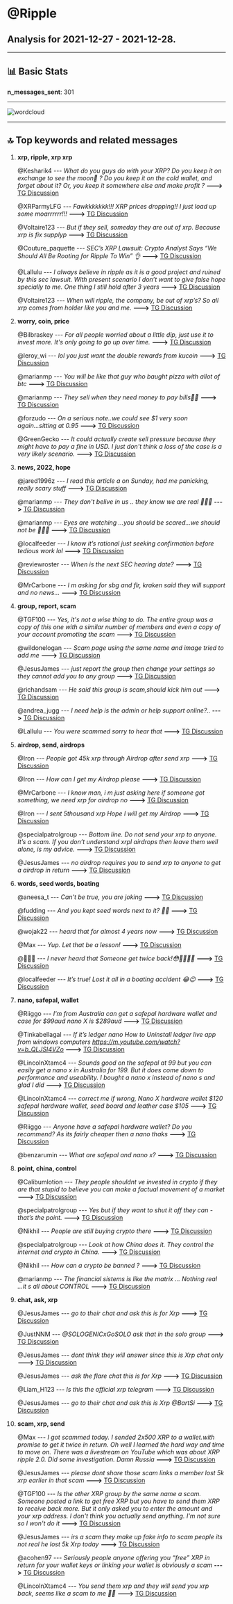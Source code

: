 # **@Ripple**
 ## Analysis for **2021-12-27** - **2021-12-28**.

---

## 📊 **Basic Stats**

**n_messages_sent**: 301

---
![wordcloud](Ripple_1Days_wordcloud.png)

---


## 🔝 **Top keywords and related messages**

1. **xrp, ripple, xrp xrp**

    @Kesharik4 --- *What do you guys do with your XRP? Do you keep it on exchange to see the moon🌙 ? Do you keep it on the cold wallet, and forget about it? Or, you keep it somewhere else and make profit ?* **--->** [TG Discussion](https://t.me/Ripple/3031784)

    @XRParmyLFG --- *Fawkkkkkkk!!! XRP prices dropping!! I just load up some moarrrrrr!!!* **--->** [TG Discussion](https://t.me/Ripple/3031994)

    @Voltaire123 --- *But if they sell, someday they are out of xrp. Because xrp is fix supplyp* **--->** [TG Discussion](https://t.me/Ripple/3031713)

    @Couture_paquette --- *SEC’s XRP Lawsuit: Crypto Analyst Says “We Should All Be Rooting for Ripple To Win” 👌* **--->** [TG Discussion](https://t.me/Ripple/3031969)

    @Lallulu --- *I always believe in ripple as it is a good project and ruined by this sec lawsuit. With present scenario I don’t want to give false hope specially to me. One thing I still hold after 3 years* **--->** [TG Discussion](https://t.me/Ripple/3032207)

    @Voltaire123 --- *When will ripple, the company, be out of xrp’s? So all xrp comes from holder like you and me.* **--->** [TG Discussion](https://t.me/Ripple/3031699)

2. **worry, coin, price**

    @Bilbraskey --- *For all people worried about a little dip, just use it to invest more.  It's only going to go up over time.* **--->** [TG Discussion](https://t.me/Ripple/3032267)

    @leroy_wi --- *lol you just want the double rewards from kucoin* **--->** [TG Discussion](https://t.me/Ripple/3031294)

    @marianmp --- *You will be like that guy who baught pizza with allot of btc* **--->** [TG Discussion](https://t.me/Ripple/3031787)

    @marianmp --- *They sell when they need money to pay bills🤣🤣* **--->** [TG Discussion](https://t.me/Ripple/3031705)

    @forzudo --- *On a serious note..we could see $1 very soon again...sitting at 0.95* **--->** [TG Discussion](https://t.me/Ripple/3031595)

    @GreenGecko --- *It could actually create sell pressure because they might have to pay a fine in USD.  I just don't think a loss of the case is a very likely scenario.* **--->** [TG Discussion](https://t.me/Ripple/3032040)

3. **news, 2022, hope**

    @jared1996z --- *I read this article a on Sunday, had me panicking, really scary stuff* **--->** [TG Discussion](https://t.me/Ripple/3032117)

    @marianmp --- *They don't belive in us .. they know we are real 🤣🤣🤣* **--->** [TG Discussion](https://t.me/Ripple/3032199)

    @marianmp --- *Eyes are watching ...you should be scared...we should not be 🐑🐑🐑* **--->** [TG Discussion](https://t.me/Ripple/3032209)

    @localfeeder --- *I know it’s rational just seeking confirmation before tedious work lol* **--->** [TG Discussion](https://t.me/Ripple/3031955)

    @reviewroster --- *When is the next SEC hearing date?* **--->** [TG Discussion](https://t.me/Ripple/3031441)

    @MrCarbone --- *I m asking for sbg and flr, kraken said they will support and no news…* **--->** [TG Discussion](https://t.me/Ripple/3032274)

4. **group, report, scam**

    @TGF100 --- *Yes, it's not a wise thing to do. The entire group was a copy of this one with a similar number of members and even a copy of your account promoting the scam* **--->** [TG Discussion](https://t.me/Ripple/3031343)

    @wildonelogan --- *Scam page  using the same name and image tried to add me* **--->** [TG Discussion](https://t.me/Ripple/3031280)

    @JesusJames --- *just report the group then change your settings so they cannot add you to any group* **--->** [TG Discussion](https://t.me/Ripple/3031345)

    @richandsam --- *He said this group is scam,should kick him out* **--->** [TG Discussion](https://t.me/Ripple/3032024)

    @andrea_jugg --- *I need help is the admin or help support online?..* **--->** [TG Discussion](https://t.me/Ripple/3031463)

    @Lallulu --- *You were scammed sorry to hear that* **--->** [TG Discussion](https://t.me/Ripple/3032244)

5. **airdrop, send, airdrops**

    @Iron --- *People got 45k xrp through Airdrop after send xrp* **--->** [TG Discussion](https://t.me/Ripple/3031208)

    @Iron --- *How can I get my Airdrop please* **--->** [TG Discussion](https://t.me/Ripple/3031203)

    @MrCarbone --- *I know man, i m just asking here if someone got something, we need xrp for airdrop no* **--->** [TG Discussion](https://t.me/Ripple/3032276)

    @Iron --- *I sent 5thousand xrp  Hope I will get my Airdrop* **--->** [TG Discussion](https://t.me/Ripple/3031193)

    @specialpatrolgroup --- *Bottom line. Do not send your xrp to anyone. It’s a scam. If you don’t understand xrpl airdrops then leave them well alone, is my advice.* **--->** [TG Discussion](https://t.me/Ripple/3031946)

    @JesusJames --- *no airdrop requires you to send xrp to anyone to get a airdrop in return* **--->** [TG Discussion](https://t.me/Ripple/3031205)

6. **words, seed words, boating**

    @aneesa_t --- *Can't be true, you are joking* **--->** [TG Discussion](https://t.me/Ripple/3031799)

    @fudding --- *And you kept seed words next to it? 🤦‍♂️* **--->** [TG Discussion](https://t.me/Ripple/3031792)

    @wojak22 --- *heard that for almost 4 years now* **--->** [TG Discussion](https://t.me/Ripple/3032268)

    @Max --- *Yup. Let that be a lesson!* **--->** [TG Discussion](https://t.me/Ripple/3032232)

    @🤔🤔🤔 --- *I never heard that Someone get twice back!😳😬🤷🏻‍♂️* **--->** [TG Discussion](https://t.me/Ripple/3032228)

    @localfeeder --- *It’s true! Lost it all in a boating accident 😂😉* **--->** [TG Discussion](https://t.me/Ripple/3031802)

7. **nano, safepal, wallet**

    @Riiggo --- *I'm from Australia can get a safepal hardware wallet and case for $99aud nano X is $289aud* **--->** [TG Discussion](https://t.me/Ripple/3031987)

    @Tinkabellagal --- *If it’s ledger nano How to Uninstall ledger live app from windows computers  https://m.youtube.com/watch?v=b_QLJSI4VZo* **--->** [TG Discussion](https://t.me/Ripple/3032175)

    @LincolnXtamc4 --- *Sounds good on the safepal at 99 but you can easily get a nano x in Australia for 199. But it does come down to performance and useability. I bought a nano x instead of nano s and glad I did* **--->** [TG Discussion](https://t.me/Ripple/3032002)

    @LincolnXtamc4 --- *correct me if wrong,  Nano X hardware wallet $120 safepal hardware wallet, seed board and leather case $105* **--->** [TG Discussion](https://t.me/Ripple/3031986)

    @Riiggo --- *Anyone have a safepal hardware wallet? Do you recommend? As its fairly cheaper then a nano thaks* **--->** [TG Discussion](https://t.me/Ripple/3031983)

    @benzarumin --- *What are safepal and nano x?* **--->** [TG Discussion](https://t.me/Ripple/3032037)

8. **point, china, control**

    @Calibumlotion --- *They people shouldnt ve invested in crypto if they are that stupid to believe you can make a factual movement of a market* **--->** [TG Discussion](https://t.me/Ripple/3032157)

    @specialpatrolgroup --- *Yes but if they want to shut it off they can - that’s the point.* **--->** [TG Discussion](https://t.me/Ripple/3032092)

    @Nikhil --- *People are still buying crypto there* **--->** [TG Discussion](https://t.me/Ripple/3032089)

    @specialpatrolgroup --- *Look at how China does it. They control the internet and crypto in China.* **--->** [TG Discussion](https://t.me/Ripple/3032080)

    @Nikhil --- *How can a crypto be banned ?* **--->** [TG Discussion](https://t.me/Ripple/3032078)

    @marianmp --- *The financial sistems is like the matrix ... Nothing real ...it s all about CONTROL* **--->** [TG Discussion](https://t.me/Ripple/3032213)

9. **chat, ask, xrp**

    @JesusJames --- *go to their chat and ask this is for Xrp* **--->** [TG Discussion](https://t.me/Ripple/3032275)

    @JustNNM --- *@SOLOGENICxGoSOLO ask that in the solo group* **--->** [TG Discussion](https://t.me/Ripple/3032272)

    @JesusJames --- *dont think they will answer since this is Xrp chat only* **--->** [TG Discussion](https://t.me/Ripple/3032278)

    @JesusJames --- *ask the flare chat this is for Xrp* **--->** [TG Discussion](https://t.me/Ripple/3032200)

    @Liam_H123 --- *Is this the official xrp telegram* **--->** [TG Discussion](https://t.me/Ripple/3032179)

    @JesusJames --- *go to their chat and ask this is Xrp @BartSi* **--->** [TG Discussion](https://t.me/Ripple/3031357)

10. **scam, xrp, send**

    @Max --- *I got scammed today. I sended 2x500 XRP to a wallet.with promise to get it twice in return.  Oh well I learned the hard way and time to move on.  There was a livestream on YouTube which was about XRP ripple 2.0.    Did some investigation. Damn Russia* **--->** [TG Discussion](https://t.me/Ripple/3032224)

    @JesusJames --- *please dont share those scam links a member lost 5k xrp earlier in that scam* **--->** [TG Discussion](https://t.me/Ripple/3031337)

    @TGF100 --- *Is the other XRP group by the same name a scam. Someone posted a link to get free XRP but you have to send them XRP to receive back more. But it only asked you to enter the amount and your xrp address. I don't think you actually send anything. I'm not sure so I won't do it* **--->** [TG Discussion](https://t.me/Ripple/3031326)

    @JesusJames --- *irs a scam they make up fake info to scam people its not real he lost 5k Xrp today* **--->** [TG Discussion](https://t.me/Ripple/3031250)

    @acohen97 --- *Seriously people anyone offering you “free” XRP in return for your wallet keys or linking your wallet is obviously a scam* **--->** [TG Discussion](https://t.me/Ripple/3031274)

    @LincolnXtamc4 --- *You send them xrp and they will send you xrp back, seems like a scam to me 🤔🤔* **--->** [TG Discussion](https://t.me/Ripple/3031327)

